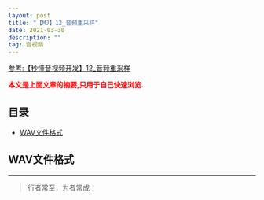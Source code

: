 ```yaml
---
layout: post
title: "【MJ】12_音频重采样"
date: 2021-03-30
description: ""
tag: 音视频
---
```



[参考:【秒懂音视频开发】12_音频重采样](https://www.cnblogs.com/mjios/p/14595083.html)

<span style="font-weight:bold;color:red;">本文是上面文章的摘要,只用于自己快速浏览.</span>


## 目录

* [WAV文件格式](#content1)




<!-- ************************************************ -->
## <a id="content1"></a>WAV文件格式



----------
>  行者常至，为者常成！


